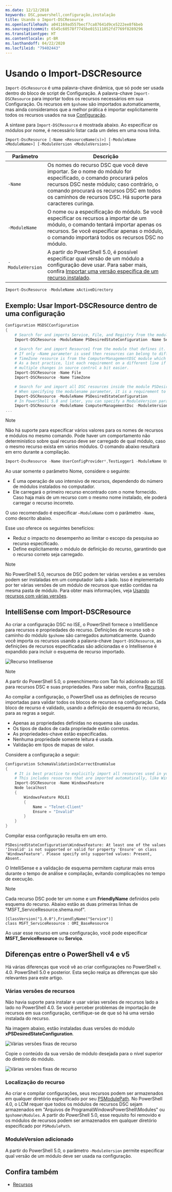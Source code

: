 ```yaml
---
ms.date: 12/12/2018
keywords: DSC,powershell,configuração,instalação
title: Usando o Import-DSCResource
ms.openlocfilehash: a041169ad557becf7ca87641d9ce5222ee8f6beb
ms.sourcegitcommit: 6545c60578f7745be015111052fd7769f8289296
ms.translationtype: HT
ms.contentlocale: pt-BR
ms.lasthandoff: 04/22/2020
ms.locfileid: "79402443"
---
```

# <a name="using-import-dscresource"></a>Usando o Import-DSCResource

`Import-DScResource` é uma palavra-chave dinâmica, que só pode ser usada dentro do bloco de script de Configuração. A palavra-chave `Import-DSCResource` para importar todos os recursos necessários em sua Configuração. Os recursos em `$pshome` são importados automaticamente, mas ainda consideramos que a melhor prática é importar explicitamente todos os recursos usados na sua [Configuração](Configurations.md).

A sintaxe para `Import-DSCResource` é mostrada abaixo.  Ao especificar os módulos por nome, é necessário listar cada um deles em uma nova linha.

```syntax
Import-DscResource [-Name <ResourceName(s)>] [-ModuleName <ModuleName>] [-ModuleVersion <ModuleVersion>]
```

|Parâmetro  |Descrição  |
|---------|---------|
|`-Name`|Os nomes do recurso DSC que você deve importar. Se o nome do módulo for especificado, o comando procurará pelos recursos DSC neste módulo; caso contrário, o comando procurará os recursos DSC em todos os caminhos de recursos DSC. Há suporte para caracteres curinga.|
|`-ModuleName`|O nome ou a especificação do módulo.  Se você especificar os recursos a importar de um módulo, o comando tentará importar apenas os recursos. Se você especificar apenas o módulo, o comando importará todos os recursos DSC no módulo.|
|`-ModuleVersion`|A partir do PowerShell 5.0, é possível especificar qual versão de um módulo a configuração deve usar. Para saber mais, confira [Importar uma versão específica de um recurso instalado](sxsresource.md).|

```powershell
Import-DscResource -ModuleName xActiveDirectory
```

## <a name="example-use-import-dscresource-within-a-configuration"></a>Exemplo: Usar Import-DSCResource dentro de uma configuração

```powershell
Configuration MSDSCConfiguration
{
    # Search for and imports Service, File, and Registry from the module PSDesiredStateConfiguration.
    Import-DSCResource -ModuleName PSDesiredStateConfiguration -Name Service, File, Registry

    # Search for and import Resource1 from the module that defines it.
    # If only –Name parameter is used then resources can belong to different PowerShell modules as well.
    # TimeZone resource is from the ComputerManagementDSC module which is not installed by default.
    # As a best practice, list each requirement on a different line if possible.  This makes reviewing
    # multiple changes in source control a bit easier.
    Import-DSCResource -Name File
    Import-DSCResource -Name TimeZone

    # Search for and import all DSC resources inside the module PSDesiredStateConfiguration.
    # When specifying the modulename parameter, it is a requirement to list each on a new line.
    Import-DSCResource -ModuleName PSDesiredStateConfiguration
    # In PowerShell 5.0 and later, you can specify a ModuleVersion parameter
    Import-DSCResource -ModuleName ComputerManagementDsc -ModuleVersion 6.0.0.0
...
```

> [!NOTE]
> Não há suporte para especificar vários valores para os nomes de recursos e módulos no mesmo comando. Pode haver um comportamento não determinístico sobre qual recurso deve ser carregado de qual módulo, caso o mesmo recurso exista em vários módulos. O comando abaixo resultará em erro durante a compilação.
>
> ```powershell
> Import-DscResource -Name UserConfigProvider*,TestLogger1 -ModuleName UserConfigProv,PsModuleForTestLogger
> ```

Ao usar somente o parâmetro Nome, considere o seguinte:

- É uma operação de uso intensivo de recursos, dependendo do número de módulos instalados no computador.
- Ele carregará o primeiro recurso encontrado com o nome fornecido. Caso haja mais de um recurso com o mesmo nome instalado, ele poderá carregar o recurso incorreto.

O uso recomendado é especificar `–ModuleName` com o parâmetro `-Name`, como descrito abaixo.

Esse uso oferece os seguintes benefícios:

- Reduz o impacto no desempenho ao limitar o escopo da pesquisa ao recurso especificado.
- Define explicitamente o módulo de definição do recurso, garantindo que o recurso correto seja carregado.

> [!NOTE]
> No PowerShell 5.0, recursos de DSC podem ter várias versões e as versões podem ser instaladas em um computador lado a lado. Isso é implementado por ter várias versões de um módulo de recursos que estão contidas na mesma pasta de módulo.
> Para obter mais informações, veja [Usando recursos com várias versões](sxsresource.md).

## <a name="intellisense-with-import-dscresource"></a>IntelliSense com Import-DSCResource

Ao criar a configuração DSC no ISE, o PowerShell fornece o IntelliSence para recursos e propriedades do recurso. Definições de recurso sob o caminho do módulo `$pshome` são carregados automaticamente. Quando você importa os recursos usando a palavra-chave `Import-DSCResource`, as definições de recursos especificadas são adicionadas e o Intellisense é expandido para incluir o esquema de recurso importado.

![Recurso Intellisense](media/import-dscresource/resource-intellisense.png)

> [!NOTE]
> A partir do PowerShell 5.0, o preenchimento com Tab foi adicionado ao ISE para recursos DSC e suas propriedades. Para saber mais, confira [Recursos](../resources/resources.md).

Ao compilar a configuração, o PowerShell usa as definições de recurso importadas para validar todos os blocos de recursos na configuração.
Cada bloco de recurso é validado, usando a definição de esquema do recurso, para as regras a seguir.

- Apenas as propriedades definidas no esquema são usadas.
- Os tipos de dados de cada propriedade estão corretos.
- As propriedades-chave estão especificadas.
- Nenhuma propriedade somente leitura é usada.
- Validação em tipos de mapas de valor.

Considere a configuração a seguir:

```powershell
Configuration SchemaValidationInCorrectEnumValue
{
    # It is best practice to explicitly import all resources used in your Configuration.
    # This includes resources that are imported automatically, like WindowsFeature.
    Import-DSCResource -Name WindowsFeature
    Node localhost
    {
        WindowsFeature ROLE1
        {
            Name = "Telnet-Client"
            Ensure = "Invalid"
        }
    }
}
```

Compilar essa configuração resulta em um erro.

```output
PSDesiredStateConfiguration\WindowsFeature: At least one of the values 'Invalid' is not supported or valid for property 'Ensure' on class 'WindowsFeature'. Please specify only supported values: Present, Absent.
```

O IntelliSense e a validação de esquema permitem capturar mais erros durante o tempo de análise e compilação, evitando complicações no tempo de execução.

> [!NOTE]
> Cada recurso DSC pode ter um nome e um **FriendlyName** definidos pelo esquema do recurso. Abaixo estão as duas primeiras linhas de "MSFT_ServiceResource.shema.mof".
> ```syntax
> [ClassVersion("1.0.0"),FriendlyName("Service")]
> class MSFT_ServiceResource : OMI_BaseResource
> ```
> Ao usar esse recurso em uma configuração, você pode especificar **MSFT_ServiceResource** ou **Serviço**.

## <a name="powershell-v4-and-v5-differences"></a>Diferenças entre o PowerShell v4 e v5

Há várias diferenças que você vê ao criar configurações no PowerShell v. 4.0. PowerShell 5.0 e posterior. Esta seção realça as diferenças que são relevantes para este artigo.

### <a name="multiple-resource-versions"></a>Várias versões de recursos

Não havia suporte para instalar e usar várias versões de recursos lado a lado no PowerShell 4.0. Se você perceber problemas de importação de recursos em sua configuração, certifique-se de que só há uma versão instalada do recurso.

Na imagem abaixo, estão instaladas duas versões do módulo **xPSDesiredStateConfiguration**.

![Várias versões fixas de recurso](media/import-dscresource/multiple-resource-versions-broken.png)

Copie o conteúdo da sua versão de módulo desejada para o nível superior do diretório do módulo.

![Várias versões fixas de recurso](media/import-dscresource/multiple-resource-versions-fixed.png)

### <a name="resource-location"></a>Localização do recurso

Ao criar e compilar configurações, seus recursos podem ser armazenados em qualquer diretório especificado por seu [PSModulePath](/powershell/scripting/developer/module/modifying-the-psmodulepath-installation-path). No PowerShell 4.0, o LCM requer que todos os módulos de recursos DSC sejam armazenados em "Arquivos de Programa\WindowsPowerShell\Modules" ou `$pshome\Modules`. A partir do PowerShell 5.0, esse requisito foi removido e os módulos de recursos podem ser armazenados em qualquer diretório especificado por `PSModulePath`.

### <a name="moduleversion-added"></a>ModuleVersion adicionado

A partir do PowerShell 5.0, o parâmetro `-ModuleVersion` permite especificar qual versão de um módulo deve ser usada na configuração.

## <a name="see-also"></a>Confira também

- [Recursos](../resources/resources.md)
